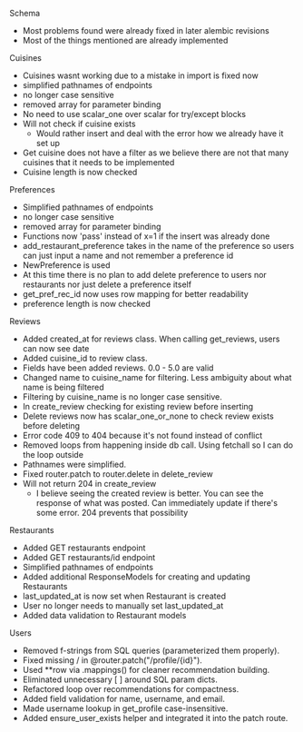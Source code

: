Schema
* Most problems found were already fixed in later alembic revisions
* Most of the things mentioned are already implemented

Cuisines
* Cuisines wasnt working due to a mistake in import is fixed now
* simplified pathnames of endpoints
* no longer case sensitive
* removed array for parameter binding
* No need to use scalar_one over scalar for try/except blocks
* Will not check if cuisine exists
   * Would rather insert and deal with the error how we already have it set up
* Get cuisine does not have a filter as we believe there are not that many cuisines that it needs to be implemented
* Cuisine length is now checked

Preferences
* Simplified pathnames of endpoints
* no longer case sensitive
* removed array for parameter binding
* Functions now 'pass' instead of x=1 if the insert was already done
* add_restaurant_preference takes in the name of the preference so users can just input a name and not remember a preference id
* NewPreference is used
* At this time there is no plan to add delete preference to users nor restaurants nor just delete a preference itself
* get_pref_rec_id now uses row mapping for better readability
* preference length is now checked

Reviews 
* Added created_at for reviews class. When calling get_reviews, users can now see date
* Added cuisine_id to review class.
* Fields have been added reviews. 0.0 - 5.0 are valid
* Changed name to cuisine_name for filtering. Less ambiguity about what name is being filtered
* Filtering by cuisine_name is no longer case sensitive. 
* In create_review checking for existing review before inserting
* Delete reviews now has scalar_one_or_none to check review exists before deleting
* Error code 409 to 404 because it's not found instead of conflict
* Removed loops from happening inside db call. Using fetchall so I can do the loop outside
* Pathnames were simplified.
* Fixed router.patch to router.delete in delete_review
* Will not return 204 in create_review
  * I believe seeing the created review is better. You can see the response of what was posted. Can immediately update if there's some error. 204 prevents that possibility

Restaurants
* Added GET restaurants endpoint
* Added GET restaurants/id endpoint
* Simplified pathnames of endpoints
* Added additional ResponseModels for creating and updating Restaurants
* last_updated_at is now set when Restaurant is created
* User no longer needs to manually set last_updated_at
* Added data validation to Restaurant models


Users
* Removed f-strings from SQL queries (parameterized them properly).
* Fixed missing / in @router.patch("/profile/{id}").
* Used **row via .mappings() for cleaner recommendation building.
* Eliminated unnecessary [ ] around SQL param dicts.
* Refactored loop over recommendations for compactness.
* Added field validation for name, username, and email.
* Made username lookup in get_profile case-insensitive.
* Added ensure_user_exists helper and integrated it into the patch route.
